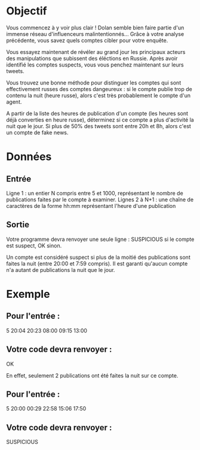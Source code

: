 # Objectif

Vous commencez à y voir plus clair ! Dolan semble bien faire partie d'un immense réseau d'influenceurs malintentionnés... Grâce à votre analyse précédente, vous savez quels comptes cibler pour votre enquête.

Vous essayez maintenant de révéler au grand jour les principaux acteurs des manipulations que subissent des éléctions en Russie. Après avoir identifié les comptes suspects, vous vous penchez maintenant sur leurs tweets.

Vous trouvez une bonne méthode pour distinguer les comptes qui sont effectivement russes des comptes dangeureux : si le compte publie trop de contenu la nuit (heure russe), alors c'est très probablement le compte d'un agent.

A partir de la liste des heures de publication d'un compte (les heures sont déjà converties en heure russe), déterminez si ce compte a plus d'activité la nuit que le jour. Si plus de 50% des tweets sont entre 20h et 8h, alors c'est un compte de fake news.


# Données

## Entrée

Ligne 1 : un entier N compris entre 5 et 1000, représentant le nombre de publications faites par le compte à examiner.
Lignes 2 à N+1 : une chaîne de caractères de la forme hh:mm représentant l'heure d'une publication

## Sortie

Votre programme devra renvoyer une seule ligne : SUSPICIOUS si le compte est suspect, OK sinon.

Un compte est considéré suspect si plus de la moitié des publications sont faites la nuit (entre 20:00 et 7:59 compris). Il est garanti qu'aucun compte n'a autant de publications la nuit que le jour.


# Exemple

## Pour l'entrée :

5
20:04
20:23
08:00
09:15
13:00


## Votre code devra renvoyer :
OK

En effet, seulement 2 publications ont été faites la nuit sur ce compte.

## Pour l'entrée :

5
20:00
00:29
22:58
15:06
17:50


## Votre code devra renvoyer :
SUSPICIOUS
